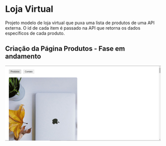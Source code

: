 <h1><b>Loja Virtual</b></h1>

<p>Projeto modelo de loja virtual que puxa uma lista de produtos de uma API externa. O id de cada item é passado na API que retorna os dados específicos de cada produto.</p>

<h2>Criação da Página Produtos - Fase em andamento</h2>

![](.github/Fase_01.PNG)
